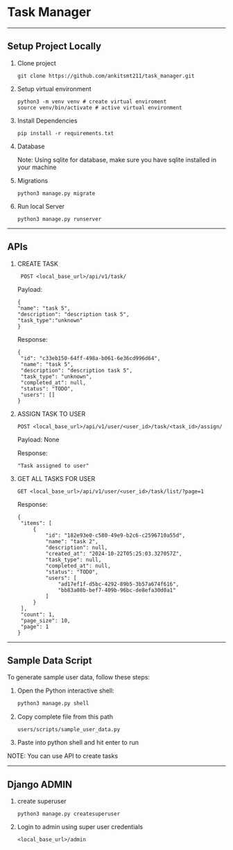 # Task Manager

---
## Setup Project Locally


1. Clone project

    ```
    git clone https://github.com/ankitsmt211/task_manager.git
    ```

1. Setup virtual environment
    ```
   python3 -m venv venv # create virtual enviroment
   source venv/bin/activate # active virtual environment
   ```
   
1. Install Dependencies
    ```
   pip install -r requirements.txt
   ```
   
1. Database

   Note: Using sqlite for database, make sure you have sqlite installed in your machine
   
1. Migrations

   ```
   python3 manage.py migrate
   ```
   
1. Run local Server
    ```
   python3 manage.py runserver
   ```
   
---

## APIs
1. CREATE TASK
   ```
    POST <local_base_url>/api/v1/task/
   ```

    Payload:
    ```
    {
    "name": "task 5",
    "description": "description task 5",
    "task_type":"unknown"
   }
    ```
   
   Response:
   ```
   {
    "id": "c33eb150-64ff-498a-b061-6e36cd996d64",
    "name": "task 5",
    "description": "description task 5",
    "task_type": "unknown",
    "completed_at": null,
    "status": "TODO",
    "users": []
   }
   ```
   
1. ASSIGN TASK TO USER

   ```
   POST <local_base_url>/api/v1/user/<user_id>/task/<task_id>/assign/
   ```
   
   Payload: None

   Response:
   ```
   "Task assigned to user"
   ```

1. GET ALL TASKS FOR USER

   ```
   GET <local_base_url>/api/v1/user/<user_id>/task/list/?page=1
   ```
   
   Response:
   ```
   {
    "items": [
        {
            "id": "182e93e0-c580-49e9-b2c6-c2596710a55d",
            "name": "task 2",
            "description": null,
            "created_at": "2024-10-22T05:25:03.327057Z",
            "task_type": null,
            "completed_at": null,
            "status": "TODO",
            "users": [
                "ad17ef1f-d5bc-4292-89b5-3b57a674f616",
                "bb83a08b-bef7-409b-96bc-de8efa30d0a1"
            ]
        }
    ],
    "count": 1,
    "page_size": 10,
    "page": 1
   }
   ```
   

---
## Sample Data Script

To generate sample user data, follow these steps:

1. Open the Python interactive shell:
   ```bash
   python3 manage.py shell

1. Copy complete file from this path
    ```
   users/scripts/sample_user_data.py
   ```
   
1. Paste into python shell and hit enter to run

NOTE: You can use API to create tasks

---
## Django ADMIN

1. create superuser 

   ```
   python3 manage.py createsuperuser 
   ```
   
2. Login to admin using super user credentials
   
   ```
   <local_base_url>/admin
   ```